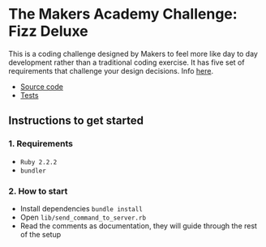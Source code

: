 # The Makers Academy Challenge: Fizz Deluxe

This is a coding challenge designed by Makers to feel more like day to day development rather than a traditional coding exercise. It has five set of requirements that challenge your design decisions. Info [here](https://intro.accelerate.io/vfsh01/HXFGAR/index.html).

- [Source code](https://github.com/clarepins/fizz_buzz_deluxe/blob/master/lib/solutions/FIZ/fizz_buzz.rb)
- [Tests](https://github.com/clarepins/fizz_buzz_deluxe/blob/master/test/FIZ/fizz_buzz_test.rb)

## Instructions to get started

### 1. Requirements

- `Ruby 2.2.2`
- `bundler`

### 2. How to start

- Install dependencies `bundle install`
- Open `lib/send_command_to_server.rb`
- Read the comments as documentation, they will guide through the rest of the setup

